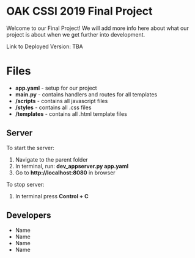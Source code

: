 # OAK CSSI 2019 Final Project
Welcome to our Final Project! We will add more info here about what our project is about when we get further into development.

Link to Deployed Version: TBA


# Files

- **app.yaml** -  setup for our project
- **main.py** - contains handlers and routes for all templates
- **/scripts** - contains all javascript files
- **/styles** - contains all .css files
- **/templates** - contains all .html template files


## Server

To start the server:
1) Navigate to the parent folder
2) In terminal, run: **dev_appserver.py app.yaml**
3) Go to **http://localhost:8080** in browser

To stop server:
1) In terminal press **Control + C**

## Developers
- Name
- Name
- Name
- Name
